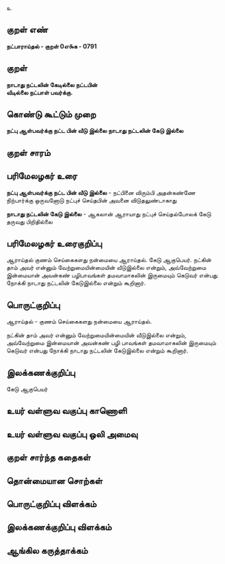 உ

## குறள் எண் 

**நட்பாராய்தல் - குறள் 0எ௯க - 0791**

## குறள் 

**நாடாது நட்டலின் கேடில்லை நட்டபின்  
வீடில்லை நட்பாள் பவர்க்கு.**

## கொண்டு கூட்டும் முறை

**நட்பு ஆள்பவர்க்கு நட்ட பின் வீடு இல்லை நாடாது நட்டலின் கேடு இல்லை**

## குறள் சாரம் 


## பரிமேலழகர் உரை

**நட்பு ஆள்பவர்க்கு நட்ட பின் வீடு இல்லை** - நட்பினை விரும்பி அதன்கண்ணே நிற்பார்க்கு ஒருவனோடு நட்புச் செய்தபின் அவனை விடுதலுண்டாகாது 

**நாடாது நட்டலின் கேடு இல்லை** - ஆகலான் ஆராயாது நட்புச் செய்தல்போலக் கேடு தருவது பிறிதில்லை 

## பரிமேலழகர் உரைகுறிப்பு   

ஆராய்தல் குணம் செய்கைகளது நன்மையை ஆராய்தல். கேடு ஆகுபெயர். நட்கின் தாம் அவர் என்னும் வேற்றுமையின்மையின் வீடுஇல்லை என்றும், அவ்வேற்றுமை இன்மையான் அவன்கண் பழிபாவங்கள் தமவாமாகலின் இருமையும் கெடுவர் என்பது நோக்கி நாடாது நட்டலின் கேடுஇல்லை என்றும் கூறினார்.

## பொருட்குறிப்பு 

ஆராய்தல் - குணம் செய்கைகளது நன்மையை ஆராய்தல். 

நட்கின் தாம் அவர் என்னும் வேற்றுமையின்மையின் வீடுஇல்லை என்றும், அவ்வேற்றுமை இன்மையான் அவன்கண் பழி பாவங்கள் தமவாமாகலின் இருமையும் கெடுவர் என்பது நோக்கி நாடாது நட்டலின் கேடுஇல்லை என்றும் கூறினார்.

## இலக்கணக்குறிப்பு  

கேடு ஆகுபெயர்

## உயர் வள்ளுவ வகுப்பு காணொளி


## உயர் வள்ளுவ வகுப்பு ஒலி அமைவு 

 
## குறள் சார்ந்த கதைகள் 


## தொன்மையான சொற்கள்


## பொருட்குறிப்பு விளக்கம்


## இலக்கணக்குறிப்பு விளக்கம்


## ஆங்கில கருத்தாக்கம் 


